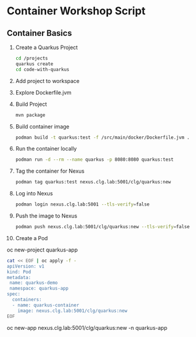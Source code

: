 # Container Workshop Script

## Container Basics

1. Create a Quarkus Project

   ```bash
   cd /projects
   quarkus create
   cd code-with-quarkus
   ```

1. Add project to workspace

1. Explore Dockerfile.jvm

1. Build Project

   ```bash
   mvn package
   ```

1. Build container image

   ```bash
   podman build -t quarkus:test -f /src/main/docker/Dockerfile.jvm .
   ```

1. Run the container locally

   ```bash
   podman run -d --rm --name quarkus -p 8080:8080 quarkus:test
   ```

1. Tag the container for Nexus

   ```bash
   podman tag quarkus:test nexus.clg.lab:5001/clg/quarkus:new
   ```

1. Log into Nexus

   ```bash
   podman login nexus.clg.lab:5001 --tls-verify=false
   ```

1. Push the image to Nexus

   ```bash
   podman push nexus.clg.lab:5001/clg/quarkus:new --tls-verify=false
   ```

1. Create a Pod

oc new-project quarkus-app

```bash
cat << EOF | oc apply -f -
apiVersion: v1
kind: Pod
metadata:
 name: quarkus-demo
 namespace: quarkus-app
spec:
  containers:
  - name: quarkus-container
    image: nexus.clg.lab:5001/clg/quarkus:new
EOF
```

oc new-app nexus.clg.lab:5001/clg/quarkus:new -n quarkus-app